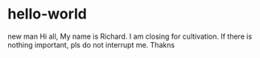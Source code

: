 # hello-world
new man
Hi all,
My name is Richard.
I am closing for cultivation.
If there is nothing important, pls do not interrupt me. Thakns
